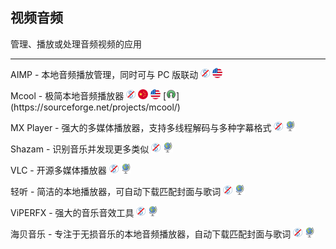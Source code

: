 ## 视频音频

管理、播放或处理音频视频的应用

---

AIMP - 本地音频播放管理，同时可与 PC 版联动 ![](../assets/free.png) ![](../assets/united-states.png)

Mcool - 极简本地音频播放器 ![](../assets/free.png) ![](../assets/china.png) ![](../assets/united-states.png) [![](../assets/open-source-icon.png "MIT@SourceForge: https://sourceforge.net/projects/mcool/")](https://sourceforge.net/projects/mcool/)

MX Player - 强大的多媒体播放器，支持多线程解码与多种字幕格式 ![](../assets/free.png) ![](../assets/earth-globe.png)

Shazam - 识别音乐并发现更多类似 ![](../assets/free.png) ![](../assets/earth-globe.png)

VLC - 开源多媒体播放器 ![](../assets/free.png) ![](../assets/earth-globe.png)

轻听 - 简洁的本地播放器，可自动下载匹配封面与歌词 ![](../assets/free.png) ![](../assets/earth-globe.png)

ViPERFX - 强大的音乐音效工具 ![](../assets/free.png) ![](../assets/earth-globe.png)

海贝音乐 - 专注于无损音乐的本地音频播放器，自动下载匹配封面与歌词 ![](../assets/free.png) ![](../assets/earth-globe.png)
